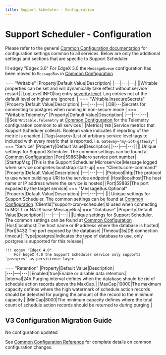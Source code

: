 ```yaml
--- 
title: Support Scheduler - Configuration
---
```


# Support Scheduler - Configuration

Please refer to the general [Common Configuration documentation](../../configuration/CommonConfiguration.md) for configuration settings common to all services.
Below are only the additional settings and sections that are specific to Support Scheduler.

!!! edgey "Edgex 3.0"
    For EdgeX 3.0 the `MessageQueue` configuration has been moved to `MessageBus` in [Common Configuration](../../configuration/CommonConfiguration.md#common-configuration-properties)

=== "Writable"
    |Property|Default Value|Description|
    |---|---|---|
    ||Writable properties can be set and will dynamically take effect without service restart|
    |LogLevel|INFO|log entry [severity level](https://en.wikipedia.org/wiki/Syslog#Severity_level).  Log entries not of the default level or higher are ignored. |
=== "Writable.InsecureSecrets"
    |Property|Default Value|Description|
    |---|---|---|
    |.DB|---|Secrets for connecting to postgres when running in non-secure mode |
=== "Writable.Telemetry"
    |Property|Default Value|Description|
    |---|---|---|
    |||See `Writable.Telemetry` at [Common Configuration](../../configuration/CommonConfiguration.md#common-configuration-properties) for the Telemetry configuration common to all services |
    |Metrics| `TBD` |Service metrics that Support Scheduler collects. Boolean value indicates if reporting of the metric is enabled.|
    |Tags|`<empty>`|List of arbitrary service level tags to included with every metric that is reported. i.e. `Gateway="my-iot-gateway"` |
=== "Service"
    |Property|Default Value|Description|
    |---|---|---|
    ||| Unique settings for Support Scheduler. The common settings can be found at [Common Configuration](../../configuration/CommonConfiguration.md#common-configuration-properties)
    |Port|59863|Micro service port number|
    |StartupMsg |This is the Support Scheduler Microservice|Message logged when service completes bootstrap start-up|
=== "Clients.core-command"
    |Property|Default Value|Description|
    |---|---|---|
    |Protocol|http|The protocol to use when building a URI to the service endpoint|
    |Host|localhost|The host name or IP address where the service is hosted|
    |Port|59882|The port exposed by the target service|
=== "MessageBus.Optional"
    |Property|Default Value|Description|
    |---|---|---|
    ||| Unique settings for Support Scheduler. The common settings can be found at [Common Configuration](../../configuration/CommonConfiguration.md#common-configuration-properties)
    |ClientId|"support-cron-scheduler|Id used when connecting to MQTT or NATS base MessageBus|
=== "Database"
    |Property|Default Value|Description|
    |---|---|---|
    |||Unique settings for Support Scheduler. The common settings can be found at [Common Configuration](../../configuration/CommonConfiguration.md#common-configuration-properties)
    |Host|localhost|The host name or IP address where the database is hosted|
    |Port|5432|The port exposed by the database|
    |Timeout|5s|DB connection timeout|
    |Type|postgres|Indicates the type of database to use, only postgres is supported for this release|

    !!! edgey "EdgeX 4.0"
        For EdgeX 4.0 the Support Scheduler service only supports `postgres` as persistence layer.
=== "Retention"
    |Property|Default Value|Description|    
    |---|---|---|
    |Enabled|true|Enable or disable data retention.|
    |Interval|24h|Purging interval defines when the database should be rid of schedule action records above the MaxCap.|
    |MaxCap|10000|The maximum capacity defines where the high watermark of schedule action records should be detected for purging the amount of the record to the minimum capacity.|
    |MinCap|8000|The minimum capacity defines where the total count of schedule action records should be returned to during purging.|

## V3 Configuration Migration Guide
No configuration updated

See [Common Configuration Reference](../../configuration/V3MigrationCommonConfig.md) for complete details on common configuration changes.
